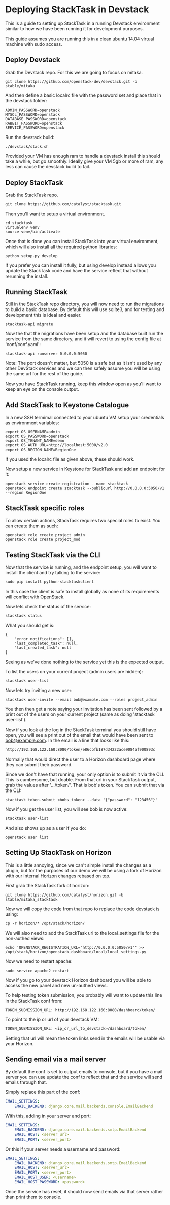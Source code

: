 # Deploying StackTask in Devstack

This is a guide to setting up StackTask in a running Devstack environment similar to how we have been running it for development purposes.

This guide assumes you are running this in a clean ubuntu 14.04 virtual machine with sudo access. 

## Deploy Devstack

Grab the Devstack repo. For this we are going to focus on mitaka.

```
git clone https://github.com/openstack-dev/devstack.git -b stable/mitaka
```

And then define a basic localrc file with the password set and place that in the devstack folder:
```
ADMIN_PASSWORD=openstack
MYSQL_PASSWORD=openstack
DATABASE_PASSWORD=openstack
RABBIT_PASSWORD=openstack
SERVICE_PASSWORD=openstack
```

Run the devstack build:
```
./devstack/stack.sh
```

Provided your VM has enough ram to handle a devstack install this should take a while, but go smoothly. Ideally give your VM 5gb or more of ram, any less can cause the devstack build to fail.


## Deploy StackTask

Grab the StackTask repo.

```
git clone https://github.com/catalyst/stacktask.git
```

Then you'll want to setup a virtual environment.
```
cd stacktask
virtualenv venv
source venv/bin/activate
```

Once that is done you can install StackTask into your virtual environment, which will also install all the required python libraries:
```
python setup.py develop
```

If you prefer you can install it fully, but using develop instead allows you update the StackTask code and have the service reflect that without rerunning the install.


## Running StackTask

Still in the StackTask repo directory, you will now need to run the migrations to build a basic database. By default this will use sqlite3, and for testing and development this is ideal and easier.
```
stacktask-api migrate
```

Now the that the migrations have been setup and the database built run the service from the same directory, and it will revert to using the config file at 'conf/conf.yaml':
```
stacktask-api runserver 0.0.0.0:5050
```
Note: The port doesn't matter, but 5050 is a safe bet as it isn't used by any other DevStack services and we can then safely assume you will be using the same url for the rest of the guide.

Now you have StackTask running, keep this window open as you'll want to keep an eye on the console output.


## Add StackTask to Keystone Catalogue

In a new SSH termimal connected to your ubuntu VM setup your credentials as environment variables:
```
export OS_USERNAME=admin
export OS_PASSWORD=openstack
export OS_TENANT_NAME=demo
export OS_AUTH_URL=http://localhost:5000/v2.0
export OS_REGION_NAME=RegionOne
```

If you used the localrc file as given above, these should work.

Now setup a new service in Keystone for StackTask and add an endpoint for it:
```
openstack service create registration --name stacktask
openstack endpoint create stacktask --publicurl http://0.0.0.0:5050/v1 --region RegionOne
```


## StackTask specific roles

To allow certain actions, StackTask requires two special roles to exist. You can create them as such:
```
openstack role create project_admin
openstack role create project_mod
```


## Testing StackTask via the CLI

Now that the service is running, and the endpoint setup, you will want to install the client and try talking to the service:
```
sudo pip install python-stacktaskclient
```
In this case the client is safe to install globally as none of its requirements will conflict with OpenStack.

Now lets check the status of the service:
```
stacktask status
```

What you should get is:
```
{
    "error_notifications": [],
    "last_completed_task": null,
    "last_created_task": null
}
```
Seeing as we've done nothing to the service yet this is the expected output.

To list the users on your current project (admin users are hidden):
```
stacktask user-list
```

Now lets try inviting a new user:
```
stacktask user-invite --email bob@example.com --roles project_admin
```
You then then get a note saying your invitation has been sent followed by a print out of the users on your current project (same as doing 'stacktask user-list').


Now if you look at the log in the StackTask terminal you should still have open, you will see a print out of the email that would have been sent to bob@example.com. In the email is a line that looks like this:
```
http://192.168.122.160:8080/token/e86cbfb187d34222ace90845f900893c
```
Normally that would direct the user to a Horizon dashboard page where they can submit their password.

Since we don't have that running, your only option is to submit it via the CLI. This is cumbersome, but doable. From that url in your StackTask output, grab the values after '.../token/'. That is bob's token. You can submit that via the CLI:
```
stacktask token-submit <bobs_token> --data '{"password": "123456"}'
```

Now if you get the user list, you will see bob is now active:
```
stacktask user-list
```

And also shows up as a user if you do:
```
openstack user list
```


## Setting Up StackTask on Horizon

This is a little annoying, since we can't simple install the changes as a plugin, but for the purposes of our demo we will be using a fork of Horizon with our internal Horizon changes rebased on top.

First grab the StackTask fork of horizon:
```
git clone https://github.com/catalyst/horizon.git -b stable/mitaka_stacktask
```

Now we will copy the code from that repo to replace the code devstack is using:
```
cp -r horizon/* /opt/stack/horizon/
```

We will also need to add the StackTask url to the local_settings file for the non-authed views:
```
echo 'OPENSTACK_REGISTRATION_URL="http://0.0.0.0:5050/v1"' >> /opt/stack/horizon/openstack_dashboard/local/local_settings.py
```

Now we need to restart apache:
```
sudo service apache2 restart
```

Now if you go to your devstack Horizon dashboard you will be able to access the new panel and new un-authed views.


To help testing token submission, you probably will want to update this line in the StackTask conf from:
```
TOKEN_SUBMISSION_URL: http://192.168.122.160:8080/dashboard/token/
```
To point to the ip or url of your devstack VM:
```
TOKEN_SUBMISSION_URL: <ip_or_url_to_devstack>/dashboard/token/
```
Setting that url will mean the token links send in the emails will be usable via your Horizon.


## Sending email via a mail server

By default the conf is set to output emails to console, but if you have a mail server you can use update the conf to reflect that and the service will send emails through that.

Simply replace this part of the conf:
```yaml
EMAIL_SETTINGS:
    EMAIL_BACKEND: django.core.mail.backends.console.EmailBackend
```

With this, adding in your server and port:
```yaml
EMAIL_SETTINGS:
    EMAIL_BACKEND: django.core.mail.backends.smtp.EmailBackend
    EMAIL_HOST: <server_url>
    EMAIL_PORT: <server_port>
```

Or this if your server needs a username and password:
```yaml
EMAIL_SETTINGS:
    EMAIL_BACKEND: django.core.mail.backends.smtp.EmailBackend
    EMAIL_HOST: <server_url>
    EMAIL_PORT: <server_port>
    EMAIL_HOST_USER: <username>
    EMAIL_HOST_PASSWORD: <password>
```

Once the service has reset, it should now send emails via that server rather than print them to console.